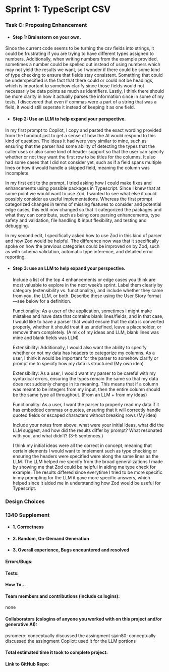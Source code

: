 # Sprint 1: TypeScript CSV

### Task C: Proposing Enhancement

- #### Step 1: Brainstorm on your own.
Since the current code seems to be turning the csv fields into strings,
it could be frustrating if you are trying to have different types assigned
to numbers. Additionally, when writing numbers from the example provided,
sometimes a number could be spelled out instead of using numbers which may
not yield the results we want, so I wonder if there could be some kind of type
checking to ensure that fields stay consistent. Something that could be underspecified
is the fact that there could or could not be headings, which is important
to somehow clarify since those fields would not necessarily be data points as much
as identifiers. Lastly, I think there should be more clarity in how it actually 
parses the information since in some of my tests, I discovered that even if commas
were a part of a string that was a field, it would still seperate it instead
of keeping it as one field.

- #### Step 2: Use an LLM to help expand your perspective.
In my first prompt to Copilot, I copy and pasted the exact wording provided from
the handout just to get a sense of how the AI would respond to this kind of question.
The ideas it had were very similar to mine, such as ensuring that the parser had some
ability of detecting the types that the caller uses or also some kind of 
header support so that the user can specify whether or not they want the first
row to be titles for the columns. It also had some cases that I did not consider
yet, such as if a field spans multiple lines or how it would handle a skipped field,
meaning the column was incomplete. 

In my first edit to the prompt, I tried asking how I could make fixes and enhancements
using possible packages in Typescript. Since I knew that at some point we would want
to use Zod, I wanted to see what else it could possibly consider as useful implementations.
Whereas the first prompt categorized changes in terms of missing features to consider and 
potential edge cases, this edit now changed so that it categorized the packages and what
they can contribute, such as being core parsing enhancements, type safety and validation,
file handling & input flexibility, and testing and debugging. 

In my second edit, I specifically asked how to use Zod in this kind of parser and how 
Zod would be helpful. The difference now was that it specifically spoke on how
the previous categories could be improved on by Zod, such as with schema validation,
automatic type inference, and detailed error reporting.

- #### Step 3: use an LLM to help expand your perspective.

    Include a list of the top 4 enhancements or edge cases you think are most valuable to explore in the next week’s sprint. Label them clearly by category (extensibility vs. functionality), and include whether they came from you, the LLM, or both. Describe these using the User Story format—see below for a definition. 

    Functionality: As a user of the application, sometimes I might make mistakes and have data that contains blank lines/fields, and in that case, I would like to have a parser that would ensure that the data is 
    converted properly, whether it should treat it as undefined, leave a placeholder, or remove them completely. (A mix of my ideas and LLM, blank lines was mine and blank fields was LLM)
    
    Extensibility: Additionally, I would also want the ability to specify whether or not my data
    has headers to categorize my columns. As a user, I think it would be important for the parser to somehow clarify or prompt me to specify how my data is structured (My own idea)
    
    Extensibility: As a user, I would want my parser to be careful with my syntaxical errors, ensuring the types remain the same so that my data does not suddenly change in its meaning. This means that if a column was meant to be integers from my input, then the entire column should be the same type all throughout. (From an LLM + from my ideas)

    Functionality: As a user, I want the parser to properly read my data if it has embedded commas or quotes,
    ensuring that it will correctly handle quoted fields or escaped characters without breaking rows (My idea)


    Include your notes from above: what were your initial ideas, what did the LLM suggest, and how did the results differ by prompt? What resonated with you, and what didn’t? (3-5 sentences.) 
    
    I think my initial ideas were all the correct in concept, meaning that certain elements I would want to implement such as type checking or ensuring the headers were specified were along the same lines as the LLM. The LLM helped me specify from the broad generalizations I made by showing me that Zod could be helpful in aiding me type check for example. The results differed since everytime I tried to be more specific in my prompting for the LLM it gave more specific answers, which helped since it aided me in understanding how Zod would be useful for Typescript.


### Design Choices

### 1340 Supplement

- #### 1. Correctness

- #### 2. Random, On-Demand Generation

- #### 3. Overall experience, Bugs encountered and resolved
#### Errors/Bugs:
#### Tests:
#### How To…

#### Team members and contributions (include cs logins):
none

#### Collaborators (cslogins of anyone you worked with on this project and/or generative AI):
psromero: conceptually discussed the assingment
sjain80: conceptually discussed the assingment
Copilot: used it for the LLM portions

#### Total estimated time it took to complete project:


#### Link to GitHub Repo:  

